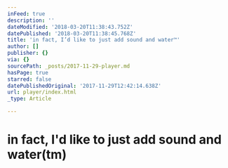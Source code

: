 ```yaml
---
inFeed: true
description: ''
dateModified: '2018-03-20T11:38:43.752Z'
datePublished: '2018-03-20T11:38:45.768Z'
title: 'in fact, I’d like to just add sound and water™'
author: []
publisher: {}
via: {}
sourcePath: _posts/2017-11-29-player.md
hasPage: true
starred: false
datePublishedOriginal: '2017-11-29T12:42:14.638Z'
url: player/index.html
_type: Article

---
```

# in fact, I'd like to just add sound and water(tm)